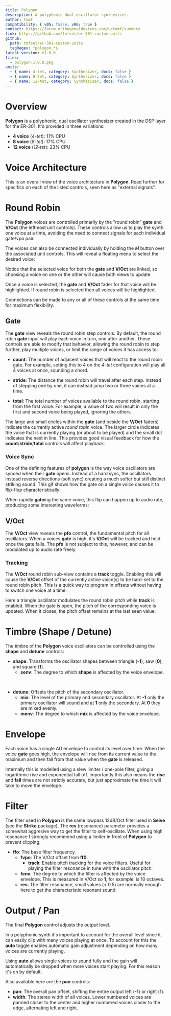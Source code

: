 ```yaml
---
title: Polygon
description: A polyphonic dual oscillator synthesizer.
author: tomf
compatibility: { v05: false, v06: true }
contact: https://forum.orthogonaldevices.com/u/tomf/summary
link: https://github.com/tmfset/er-301-custom-units
github:
  path: tmfset/er-301-custom-units
  tagRegex: ^polygon.*$
latest version: v1.0.0
files:
  - polygon-1.0.0.pkg
units:
  - { name: 4-tet, category: Synthesizer, docs: false }
  - { name: 8-tet, category: Synthesizer, docs: false }
  - { name: 12-tet, category: Synthesizer, docs: false }
---
```


# Overview

**Polygon** is a polyphonic, dual oscillator synthesizer created in the DSP layer for the ER-301. It's provided in three variations:

- **4 voice** (_4-tet_): 11% CPU
- **8 voice** (_8-tet_): 17% CPU
- **12 voice** (_12-tet_): 23% CPU

<md-img src="polygon/screen-main.png" alt=""></md-img>

# Voice Architecture

This is an overall view of the voice architecture in **Polygon**. Read further for specifics on each of the listed controls, seen here as "external signals".

<md-img src="polygon/voice-diagram.png" alt=""></md-img>

# Round Robin

The **Polygon** voices are controlled primarily by the "round robin" **gate** and **V/Oct** (the leftmost unit controls). These controls allow us to play the synth one voice at a time, avoiding the need to connect signals for each individual gate/vpo pair.

The voices can also be connected individually by holding the _M_ button over the associated unit controls. This will reveal a floating menu to select the desired voice:

<md-img src="polygon/voice-switch.gif" alt=""></md-img>

Notice that the selected voice for both the **gate** and **V/Oct** are linked, so choosing a voice on one or the other will cause both views to update.

Once a voice is selected, the **gate** and **V/Oct** fader for that voice will be highlighted. If round robin is selected then all voices will be highlighted.

Connections can be made to any or all of these controls at the same time for maximum flexibility.

## Gate

<md-img src="polygon/screen-gate.png" alt=""></md-img>

The **gate** view reveals the round robin step controls. By default, the round robin **gate** input will play each voice in turn, one after another. These controls are able to modify that behavior, allowing the round robin to step further, play multiple voices, or limit the range of voices it has access to:

- **count**: The number of adjacent voices that will react to the round robin gate. For example, setting this to 4 on the _4-tet_ configuration will play all 4 voices at once, sounding a chord.

- **stride**: The distance the round robin will travel after each step. Instead of stepping one by one, it can instead jump two or three voices at a time.

- **total**: The total number of voices available to the round robin, starting from the first voice. For example, a value of two will result in only the first and second voice being played, ignoring the others.

The large and small circles within the **gate** (and beside the **V/Oct** faders) indicate the currently active _round robin_ voice. The larger circle indicates the voice that is currently playing (or about to be played) and the small dot indicates the next in line. This provides good visual feedback for how the **count**/**stride**/**total** controls will affect playback.

### Voice Sync

One of the defining features of **polygon** is the way voice oscillators are synced when their **gate** opens. Instead of a hard sync, the oscillators instead reverse directions (soft sync) creating a much softer but still distinct striking sound. This gif shows how the gate on a single voice causes it to flip-flop characteristically:

<md-img src="polygon/reverse-sync.gif" alt=""></md-img>

When rapidly **gate**ing the same voice, this flip can happen up to audio rate, producing some interesting waveforms:

<md-img src="polygon/reverse-sync-fast.png" alt=""></md-img>

## V/Oct

<md-img src="polygon/screen-vpo.png" alt=""></md-img>

The **V/Oct** view reveals the **pfo** control, the fundamental pitch for all oscillators. When a voices **gate** is high, it's **V/Oct** will be tracked and held once the gate falls. The **pfo** is not subject to this, however, and can be modulated up to audio rate freely.

### Tracking

The **V/Oct** round robin sub-view contains a **track** toggle. Enabling this will cause the **V/Oct** offset of the currently active voice(s) to be hard-set to the round robin pitch. This is a quick way to program in offsets without having to switch one voice at a time.

Here a triangle oscillator modulates the round robin pitch while **track** is enabled. When the gate is open, the pitch of the corresponding voice is updated. When it closes, the pitch offset remains at the last seen value:

<md-img src="polygon/voice-track.gif" alt=""></md-img>

# Timbre (Shape / Detune)

<md-img src="polygon/screen-shape.png" alt=""></md-img>

<md-img src="polygon/screen-detune.png" alt=""></md-img>

The timbre of the **Polygon** voice oscillators can be controlled using the **shape** and **detune** controls:

- **shape**: Transforms the oscillator shapes between triangle (**-1**), saw (**0**), and square (**1**).
  - **senv**: The degree to which **shape** is affected by the voice envelope.

<br/>

- **detune**: Offsets the pitch of the secondary oscillator.
  - **mix**: The level of the primary and secondary oscillator. At **-1** only the primary oscillator will sound and at **1** only the secondary. At **0** they are mixed evenly.
  - **menv**: The degree to which **mix** is affected by the voice envelope.

# Envelope

<md-img src="polygon/screen-fall.png" alt=""></md-img>

Each voice has a single AD envelope to control its level over time. When the voice **gate** goes high, the envelope will rise from its current value to the maximum and then fall from that value when the **gate** is released.

Internally this is modelled using a slew limiter / one-pole filter, giving a logarithmic rise and exponential fall off. Importantly this also means the **rise** and **fall** times are not strictly accurate, but just approximate the time it will take to move the envelope.

# Filter

<md-img src="polygon/screen-ff0.png" alt=""></md-img>

The filter used in **Polygon** is the same lowpass 12dB/Oct filter used in **Seive** (see the **Strike** package). The **res** (resonance) parameter provides a somewhat aggresive way to get the filter to self-oscillate. When using high resonance I strongly recommend using a limiter in front of **Polygon** to prevent clipping.

- **ffo**: The base filter frequency.
  - **fvpo**: The V/Oct offset from **ff0**.
    - **track**: Enable pitch tracking for the voice filters. Useful for playing the filter resonance in tune with the oscillator pitch.
  - **fenv**: The degree to which the filter is affected by the voice envelope. This is measured in V/Oct so **1**, for example, is 10 octaves.
  - **res**: The filter resonance, small values (< 0.5) are normally enough here to get the characteristic resonant sound.

# Output / Pan

<md-img src="polygon/screen-output.png" alt=""></md-img>

The final **Polygon** control adjusts the output level.

In a polyphonic synth it's important to account for the overall level since it can easily clip with many voices playing at once. To account for this the **auto** toggle enables automatic gain adjustment depending on how many voices are currently playing.

Using **auto** allows single voices to sound fully and the gain will automatically be dropped when more voices start playing. For this reason it's on by default.

Also available here are the **pan** controls:

- **pan**: The overall pan offset, shifting the entire output left (**-1**) or right (**1**).
- **width**: The stereo width of all voices. Lower numbered voices are panned closer to the center and higher numbered voices closer to the edge, alternating left and right.

